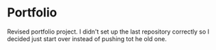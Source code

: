 # Portfolio
Revised portfolio project. I didn't set up the last repository correctly so I decided just start over instead of pushing tot he old one.  
